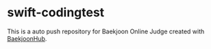 # swift-codingtest
This is a auto push repository for Baekjoon Online Judge created with [BaekjoonHub](https://github.com/BaekjoonHub/BaekjoonHub).
